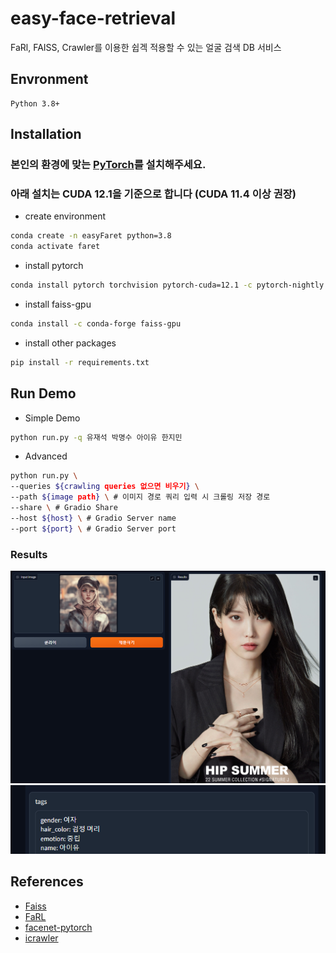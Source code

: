 # easy-face-retrieval
FaRl, FAISS, Crawler를 이용한 쉽겍 적용할 수 있는 얼굴 검색 DB 서비스


## Envronment

```
Python 3.8+
```

## Installation

### 본인의 환경에 맞는 [PyTorch](https://pytorch.org/get-started/locally/)를 설치해주세요.

### 아래 설치는 CUDA 12.1을 기준으로 합니다 (CUDA 11.4 이상 권장)

- create environment

```bash
conda create -n easyFaret python=3.8
conda activate faret
```

- install pytorch

```bash
conda install pytorch torchvision pytorch-cuda=12.1 -c pytorch-nightly -c nvidia
```

- install faiss-gpu

```bash
conda install -c conda-forge faiss-gpu
```


- install other packages

```bash
pip install -r requirements.txt
```

## Run Demo

- Simple Demo

```bash
python run.py -q 유재석 박명수 아이유 한지민
```

- Advanced

```bash
python run.py \
--queries ${crawling queries 없으면 비우기} \
--path ${image path} \ # 이미지 경로 쿼리 입력 시 크롤링 저장 경로
--share \ # Gradio Share
--host ${host} \ # Gradio Server name
--port ${port} \ # Gradio Server port
```

### Results
![Image](assets/result_img.png)
![Image](assets/result_metadata.png)

## References

- [Faiss](https://github.com/facebookresearch/faiss)
- [FaRL](https://github.com/FacePerceiver/FaRL)
- [facenet-pytorch](https://github.com/timesler/facenet-pytorch)
- [icrawler](https://github.com/hellock/icrawler)